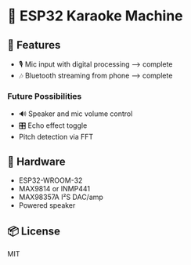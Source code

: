 # 🎤 ESP32 Karaoke Machine

## 🔧 Features
- 🎙️ Mic input with digital processing --> complete
- 🎶 Bluetooth streaming from phone --> complete

### Future Possibilities
- 🔊 Speaker and mic volume control
- 🎛️ Echo effect toggle
- Pitch detection via FFT

## 🛒 Hardware
- ESP32-WROOM-32
- MAX9814 or INMP441
- MAX98357A I²S DAC/amp
- Powered speaker

## 📦 License
MIT
